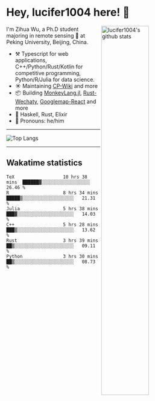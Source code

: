 # Hey, lucifer1004 here! :wave:

<img width="50%" align="right" alt="lucifer1004's github stats" src="https://github-readme-stats.vercel.app/api?username=lucifer1004&show_icons=true">

I'm Zihua Wu, a Ph.D student majoring in remote sensing :satellite: at Peking University, Beijing, China.

- :hammer_and_pick: Typescript for web applications, C++/Python/Rust/Kotlin for competitive programming, Python/R/Julia for data science.
- :sunny: Maintaining [CP-Wiki](https://cp-wiki.vercel.app) and more 
- :package: Building [MonkeyLang.jl](https://github.com/lucifer1004/MonkeyLang.jl), [Rust-Wechaty](https://github.com/wechaty/rust-wechaty), [Googlemap-React](https://github.com/googlemap-react/googlemap-react) and more
- :seedling: Haskell, Rust, Elixir
- :man: Pronouns: he/him

---

![Top Langs](https://github-readme-stats.vercel.app/api/top-langs/?username=lucifer1004&layout=compact)

---

## Wakatime statistics

<!--START_SECTION:waka-->

```text
TeX                  10 hrs 38 mins  ██████▓░░░░░░░░░░░░░░░░░░   26.46 %
R                    8 hrs 34 mins   █████▒░░░░░░░░░░░░░░░░░░░   21.31 %
Julia                5 hrs 38 mins   ███▓░░░░░░░░░░░░░░░░░░░░░   14.03 %
C++                  5 hrs 28 mins   ███▒░░░░░░░░░░░░░░░░░░░░░   13.62 %
Rust                 3 hrs 39 mins   ██▒░░░░░░░░░░░░░░░░░░░░░░   09.11 %
Python               3 hrs 30 mins   ██▒░░░░░░░░░░░░░░░░░░░░░░   08.73 %
```

<!--END_SECTION:waka-->
